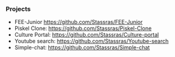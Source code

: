 ### Projects

- FEE-Junior https://github.com/Stassras/FEE-Junior
- Piskel Clone: https://github.com/Stassras/Piskel-Clone
- Culture Portal: https://github.com/Stassras/Culture-portal
- Youtube search: https://github.com/Stassras/Youtube-search
- Simple-chat: https://github.com/Stassras/Simple-chat

